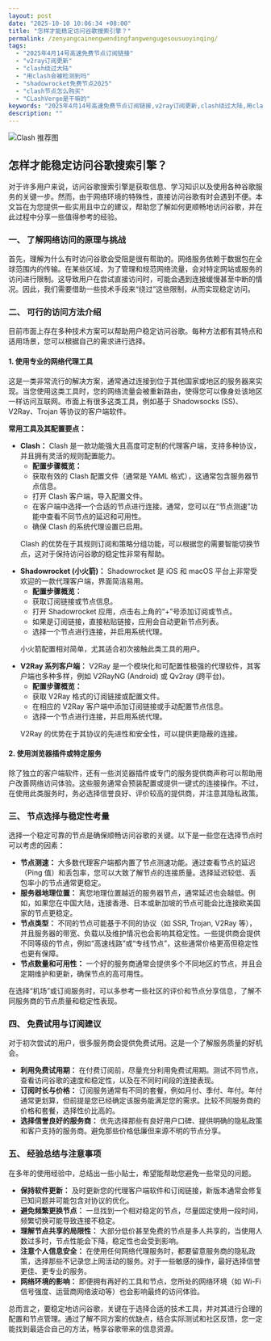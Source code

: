 ```yaml
---
layout: post
date: "2025-10-10 10:06:34 +08:00"
title: "怎样才能稳定访问谷歌搜索引擎？"
permalink: /zenyangcainengwendingfangwengugesousuoyinqing/
tags:
  - "2025年4月14号高速免费节点订阅链接"
  - "v2ray订阅更新"
  - "clash绕过大陆"
  - "用clash会被检测到吗"
  - "shadowrocket免费节点2025"
  - "clash节点怎么购买"
  - "CLashVerge是干嘛的"
keywords: "2025年4月14号高速免费节点订阅链接,v2ray订阅更新,clash绕过大陆,用clash会被检测到吗,shadowrocket免费节点2025,clash节点怎么购买,CLashVerge是干嘛的"
description: ""
---
```


![Clash 推荐图](https://clashjd.github.io/assets/img/免费订阅机场.png)

## 怎样才能稳定访问谷歌搜索引擎？


<p>对于许多用户来说，访问谷歌搜索引擎是获取信息、学习知识以及使用各种谷歌服务的关键一步。然而，由于网络环境的特殊性，直接访问谷歌有时会遇到不便。本文旨在为您提供一些实用且中立的建议，帮助您了解如何更顺畅地访问谷歌，并在此过程中分享一些值得参考的经验。</p>

<h3>一、 了解网络访问的原理与挑战</h3>

<p>首先，理解为什么有时访问谷歌会受阻是很有帮助的。网络服务依赖于数据包在全球范围内的传输。在某些区域，为了管理和规范网络流量，会对特定网站或服务的访问进行限制。这导致用户在尝试直接访问时，可能会遇到连接缓慢甚至中断的情况。因此，我们需要借助一些技术手段来“绕过”这些限制，从而实现稳定访问。</p>

<h3>二、 可行的访问方法介绍</h3>

<p>目前市面上存在多种技术方案可以帮助用户稳定访问谷歌。每种方法都有其特点和适用场景，您可以根据自己的需求进行选择。</p>

<h4>1. 使用专业的网络代理工具</h4>

<p>这是一类非常流行的解决方案，通常通过连接到位于其他国家或地区的服务器来实现。当您使用这类工具时，您的网络流量会被重新路由，使得您可以像身处该地区一样访问互联网。市面上有很多这类工具，例如基于 Shadowsocks (SS)、V2Ray、Trojan 等协议的客户端软件。</p>

<p><strong>常用工具及其配置要点：</strong></p>
<ul>
    <li>
        <strong>Clash：</strong> Clash 是一款功能强大且高度可定制的代理客户端，支持多种协议，并且拥有灵活的规则配置能力。
        <ul>
            <li><strong>配置步骤概览：</strong></li>
            <li>获取有效的 Clash 配置文件（通常是 YAML 格式），这通常包含服务器节点信息。</li>
            <li>打开 Clash 客户端，导入配置文件。</li>
            <li>在客户端中选择一个合适的节点进行连接。通常，您可以在“节点测速”功能中查看不同节点的延迟和可用性。</li>
            <li>确保 Clash 的系统代理设置已启用。</li>
        </ul>
        <p>Clash 的优势在于其规则订阅和策略分组功能，可以根据您的需要智能切换节点，这对于保持访问谷歌的稳定性非常有帮助。</p>
    </li>
    <li>
        <strong>Shadowrocket (小火箭)：</strong> Shadowrocket 是 iOS 和 macOS 平台上非常受欢迎的一款代理客户端，界面简洁易用。
        <ul>
            <li><strong>配置步骤概览：</strong></li>
            <li>获取订阅链接或节点信息。</li>
            <li>打开 Shadowrocket 应用，点击右上角的“+”号添加订阅或节点。</li>
            <li>如果是订阅链接，直接粘贴链接，应用会自动更新节点列表。</li>
            <li>选择一个节点进行连接，并启用系统代理。</li>
        </ul>
        <p>小火箭配置相对简单，尤其适合初次接触此类工具的用户。</p>
    </li>
    <li>
        <strong>V2Ray 系列客户端：</strong> V2Ray 是一个模块化和可配置性极强的代理软件，其客户端也多种多样，例如 V2RayNG (Android) 或 Qv2ray (跨平台)。
        <ul>
            <li><strong>配置步骤概览：</strong></li>
            <li>获取 V2Ray 格式的订阅链接或配置文件。</li>
            <li>在相应的 V2Ray 客户端中添加订阅链接或手动配置节点信息。</li>
            <li>选择一个节点进行连接，并启用系统代理。</li>
        </ul>
        <p>V2Ray 的优势在于其协议的先进性和安全性，可以提供更隐蔽的连接。</p>
    </li>
</ul>

<h4>2. 使用浏览器插件或特定服务</h4>

<p>除了独立的客户端软件，还有一些浏览器插件或专门的服务提供商声称可以帮助用户改善网络访问体验。这些服务通常会预装配置或提供一键式的连接操作。不过，在使用此类服务时，务必选择信誉良好、评价较高的提供商，并注意其隐私政策。</p>

<h3>三、 节点选择与稳定性考量</h3>

<p>选择一个稳定可靠的节点是确保顺畅访问谷歌的关键。以下是一些您在选择节点时可以考虑的因素：</p>

<ul>
    <li><strong>节点测速：</strong> 大多数代理客户端都内置了节点测速功能。通过查看节点的延迟（Ping 值）和丢包率，您可以大致了解节点的连接质量。选择延迟较低、丢包率小的节点通常更稳定。</li>
    <li><strong>服务器地理位置：</strong> 离您地理位置越近的服务器节点，通常延迟也会越低。例如，如果您在中国大陆，连接香港、日本或新加坡的节点可能会比连接欧美国家的节点更稳定。</li>
    <li><strong>节点类型：</strong> 不同的节点可能基于不同的协议（如 SSR, Trojan, V2Ray 等），并且服务器的带宽、负载以及维护情况也会影响其稳定性。一些提供商会提供不同等级的节点，例如“高速线路”或“专线节点”，这些通常价格更高但稳定性也更有保障。</li>
    <li><strong>节点数量和可用性：</strong> 一个好的服务商通常会提供多个不同地区的节点，并且会定期维护和更新，确保节点的高可用性。</li>
</ul>

<p>在选择“机场”或订阅服务时，可以多参考一些社区的评价和节点分享信息，了解不同服务商的节点质量和稳定性表现。</p>

<h3>四、 免费试用与订阅建议</h3>

<p>对于初次尝试的用户，很多服务商会提供免费试用。这是一个了解服务质量的好机会。</p>

<ul>
    <li><strong>利用免费试用期：</strong> 在付费订阅前，尽量充分利用免费试用期。测试不同节点，查看访问谷歌的速度和稳定性，以及在不同时间段的连接表现。</li>
    <li><strong>订阅时长与价格：</strong> 订阅服务通常有不同的套餐，例如月付、季付、年付。年付通常更划算，但前提是您已经确定该服务能满足您的需求。比较不同服务商的价格和套餐，选择性价比高的。</li>
    <li><strong>选择信誉良好的服务商：</strong> 优先选择那些有良好用户口碑、提供明确的隐私政策和客户支持的服务商。避免那些价格低廉但来源不明的节点分享。</li>
</ul>

<h3>五、 经验总结与注意事项</h3>

<p>在多年的使用经验中，总结出一些小贴士，希望能帮助您避免一些常见的问题。</p>

<ul>
    <li><strong>保持软件更新：</strong> 及时更新您的代理客户端软件和订阅链接，新版本通常会修复已知问题并可能包含对协议的优化。</li>
    <li><strong>避免频繁更换节点：</strong> 一旦找到一个相对稳定的节点，尽量固定使用一段时间，频繁切换可能导致连接不稳定。</li>
    <li><strong>理解节点共享的局限性：</strong> 大部分低价甚至免费的节点是多人共享的，当使用人数过多时，节点性能会下降，稳定性也会受到影响。</li>
    <li><strong>注意个人信息安全：</strong> 在使用任何网络代理服务时，都要留意服务商的隐私政策，选择那些不记录您上网活动的服务。对于一些敏感的操作，最好选择信誉更佳、更专业的服务。</li>
    <li><strong>网络环境的影响：</strong> 即便拥有再好的工具和节点，您所处的网络环境（如 Wi-Fi 信号强度、运营商网络波动等）也会影响最终的访问体验。</li>
</ul>

<p>总而言之，要稳定地访问谷歌，关键在于选择合适的技术工具，并对其进行合理的配置和节点管理。通过了解不同方案的优缺点，结合实际测试和社区反馈，您一定能找到最适合自己的方法，畅享谷歌带来的信息资源。</p>